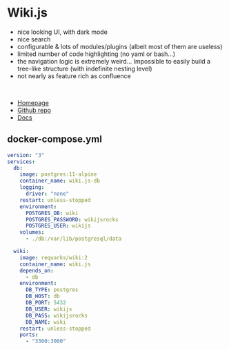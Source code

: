 # Wiki.js

- nice looking UI, with dark mode
- nice search
- configurable & lots of modules/plugins (albeit most of them are useless)
- limited number of code highlighting (no yaml or bash...)
- the navigation logic is extremely weird... Impossible to easily build a tree-like structure (with indefinite nesting level)
- not nearly as feature rich as confluence

<br>

- [Homepage](https://wiki.js.org/)
- [Github repo](https://wiki.js.org/)
- [Docs](https://docs.requarks.io/install/docker)


## docker-compose.yml
```yml
version: "3"
services:
  db:
    image: postgres:11-alpine
    container_name: wiki.js-db
    logging:
      driver: "none"
    restart: unless-stopped
    environment:
      POSTGRES_DB: wiki
      POSTGRES_PASSWORD: wikijsrocks
      POSTGRES_USER: wikijs
    volumes:
      - ./db:/var/lib/postgresql/data

  wiki:
    image: requarks/wiki:2
    container_name: wiki.js
    depends_on:
      - db
    environment:
      DB_TYPE: postgres
      DB_HOST: db
      DB_PORT: 5432
      DB_USER: wikijs
      DB_PASS: wikijsrocks
      DB_NAME: wiki
    restart: unless-stopped
    ports:
      - "3300:3000"
```

